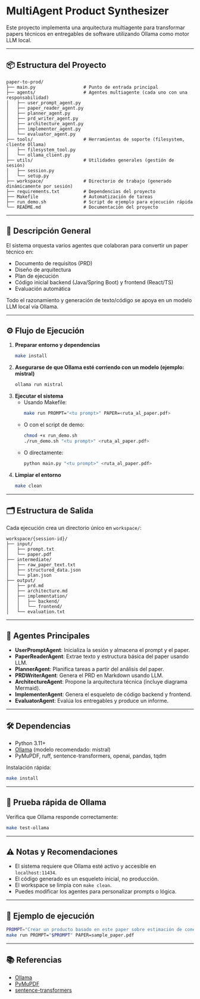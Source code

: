 # MultiAgent Product Synthesizer

Este proyecto implementa una arquitectura multiagente para transformar papers técnicos en entregables de software utilizando Ollama como motor LLM local.

---

## 📦 Estructura del Proyecto

```
paper-to-prod/
├── main.py                  # Punto de entrada principal
├── agents/                  # Agentes multiagente (cada uno con una responsabilidad)
│   ├── user_prompt_agent.py
│   ├── paper_reader_agent.py
│   ├── planner_agent.py
│   ├── prd_writer_agent.py
│   ├── architecture_agent.py
│   ├── implementer_agent.py
│   └── evaluator_agent.py
├── tools/                   # Herramientas de soporte (filesystem, cliente Ollama)
│   ├── filesystem_tool.py
│   └── ollama_client.py
├── utils/                   # Utilidades generales (gestión de sesión)
│   ├── session.py
│   └── setup.py
├── workspace/               # Directorio de trabajo (generado dinámicamente por sesión)
├── requirements.txt         # Dependencias del proyecto
├── Makefile                 # Automatización de tareas
├── run_demo.sh              # Script de ejemplo para ejecución rápida
└── README.md                # Documentación del proyecto
```

---

## 🧠 Descripción General

El sistema orquesta varios agentes que colaboran para convertir un paper técnico en:
- Documento de requisitos (PRD)
- Diseño de arquitectura
- Plan de ejecución
- Código inicial backend (Java/Spring Boot) y frontend (React/TS)
- Evaluación automática

Todo el razonamiento y generación de texto/código se apoya en un modelo LLM local vía Ollama.

---

## ⚙️ Flujo de Ejecución

1. **Preparar entorno y dependencias**
    ```bash
    make install
    ```
2. **Asegurarse de que Ollama esté corriendo con un modelo (ejemplo: mistral)**
    ```bash
    ollama run mistral
    ```
3. **Ejecutar el sistema**
    - Usando Makefile:
      ```bash
      make run PROMPT="<tu prompt>" PAPER=<ruta_al_paper.pdf>
      ```
    - O con el script de demo:
      ```bash
      chmod +x run_demo.sh
      ./run_demo.sh "<tu prompt>" <ruta_al_paper.pdf>
      ```
    - O directamente:
      ```bash
      python main.py "<tu prompt>" <ruta_al_paper.pdf>
      ```
4. **Limpiar el entorno**
    ```bash
    make clean
    ```

---

## 🗂️ Estructura de Salida

Cada ejecución crea un directorio único en `workspace/`:

```
workspace/{session-id}/
├── input/
│   ├── prompt.txt
│   └── paper.pdf
├── intermediate/
│   ├── raw_paper_text.txt
│   ├── structured_data.json
│   └── plan.json
├── output/
│   ├── prd.md
│   ├── architecture.md
│   ├── implementation/
│   │   ├── backend/
│   │   └── frontend/
│   └── evaluation.txt
```

---

## 🤖 Agentes Principales

- **UserPromptAgent**: Inicializa la sesión y almacena el prompt y el paper.
- **PaperReaderAgent**: Extrae texto y estructura básica del paper usando LLM.
- **PlannerAgent**: Planifica tareas a partir del análisis del paper.
- **PRDWriterAgent**: Genera el PRD en Markdown usando LLM.
- **ArchitectureAgent**: Propone la arquitectura técnica (incluye diagrama Mermaid).
- **ImplementerAgent**: Genera el esqueleto de código backend y frontend.
- **EvaluatorAgent**: Evalúa los entregables y produce un informe.

---

## 🛠️ Dependencias

- Python 3.11+
- [Ollama](https://ollama.com/) (modelo recomendado: mistral)
- PyMuPDF, ruff, sentence-transformers, openai, pandas, tqdm

Instalación rápida:
```bash
make install
```

---

## 🧪 Prueba rápida de Ollama

Verifica que Ollama responde correctamente:
```bash
make test-ollama
```

---

## ⚠️ Notas y Recomendaciones

- El sistema requiere que Ollama esté activo y accesible en `localhost:11434`.
- El código generado es un esqueleto inicial, no producción.
- El workspace se limpia con `make clean`.
- Puedes modificar los agentes para personalizar prompts o lógica.

---

## 📄 Ejemplo de ejecución

```bash
PROMPT="Crear un producto basado en este paper sobre estimación de conectividad usando correlaciones de voltaje."
make run PROMPT="$PROMPT" PAPER=sample_paper.pdf
```

---

## 📚 Referencias

- [Ollama](https://ollama.com/)
- [PyMuPDF](https://pymupdf.readthedocs.io/)
- [sentence-transformers](https://www.sbert.net/)
```
